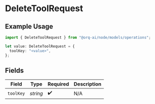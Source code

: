 # DeleteToolRequest

## Example Usage

```typescript
import { DeleteToolRequest } from "@orq-ai/node/models/operations";

let value: DeleteToolRequest = {
  toolKey: "<value>",
};
```

## Fields

| Field              | Type               | Required           | Description        |
| ------------------ | ------------------ | ------------------ | ------------------ |
| `toolKey`          | *string*           | :heavy_check_mark: | N/A                |